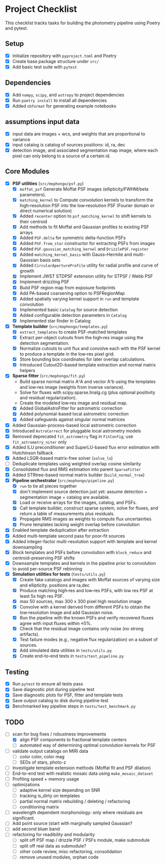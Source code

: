 # Project Checklist

This checklist tracks tasks for building the photometry pipeline using Poetry and pytest.

## Setup
- [x] Initialize repository with `pyproject.toml` and Poetry
- [x] Create base package structure under `src/`
- [x] Add basic test suite with `pytest`

## Dependencies
- [x] Add `numpy`, `scipy`, and `astropy` to project dependencies
- [x] Run `poetry install` to install all dependencies
- [x] Added `nbformat` for generating example notebooks

## assumptions input data
- [x] input data are images + wcs, and weights that are proportional to variance
- [x] input catalog is catalog of sources positions: id, ra, dec
- [x] detection image, and associated segmentation map image, where each pixel can only belong to a source of a certain id.

## Core Modules
- [x] **PSF utilities** (`src/mophongo/psf.py`)
  - [x] `moffat_psf` Generate Moffat PSF images (ellipticity/FWHM/beta parameters).
  - [x] `matching_kernel` to Compute convolution kernels to transform the high‑resolution PSF into the low‑resolution PSF (Fourier domain or direct numerical solution)
  - [x] Added `recenter` option to `psf_matching_kernel` to shift kernels to their centroid
  - [x] Add methods to fit Moffat and Gaussian profiles to existing PSF arrays
  - [x] Added `PSF.delta` for symmetric delta-function PSFs
  - [x] Added `PSF.from_star` constructor for extracting PSFs from images
  - [x] Added `PSF.gaussian_matching_kernel` and `DrizzlePSF.register`
  - [x] Added `matching_kernel_basis` with Gauss–Hermite and multi-Gaussian basis sets
  - [x] Added `CircularApertureProfile` utility for radial profile and curve of growth
  - [x] Implement JWST STDPSF extension utility for STPSF / Webb PSF
  - [x] Implement drizzling PSF
  - [x] Build PSF region map from exposure footprints
  - [x] Add PA-based coarsening option to PSFRegionMap
  - [x] Added spatially varying kernel support in `run` and template convolution
  - [x] Implemented basic `Catalog` for source detection
  - [x] Added configurable detection parameters in `Catalog`
  - [x] Implemented star finder in Catalog
- [x] **Template builder** (`src/mophongo/templates.py`)
  - [x] `extract_templates` to create PSF-matched templates
  - [x] Extract per-object cutouts from the high‑res image using the detection segmentation.
  - [x] Normalize cutouts to unit flux and convolve each with the PSF kernel to produce a template in the low‑res pixel grid.
  - [x] Store bounding box coordinates for later overlap calculations.
  - [x] Introduced Cutout2D-based template extraction and normal matrix helpers
- [x] **Sparse fitter** (`src/mophongo/fit.py`)
  - Build sparse normal matrix AᵀA and vector Aᵀb using the templates and low‑res image (weights from inverse variance).
  - Solve for fluxes with scipy.sparse.linalg.cg (plus optional positivity and residual regularization).
  - Create the modeled low‑res image and residual map.
  - [x] Added GlobalAstroFitter for astrometric correction
  - [x] Added polynomial-based local astrometric correction
  - [x] Added safeguards against singular normal matrices
- [x] Added Gaussian-process-based local astrometric correction
- [x] Introduced `AstroCorrect` for pluggable local astrometry models
 - [x] Removed deprecated `fit_astrometry` flag in `FitConfig`; use `fit_astrometry_niter` only
  - [x] Added ILU preconditioner and SuperLU-based flux error estimation with Hutchinson fallback
  - [x] Added LSQR-based matrix-free solver (`solve_lo`)
  - [ ] Deduplicate templates using weighted overlap cosine similarity
  - [x] Consolidated flux and RMS estimation into parent `SparseFitter`
  - [x] Added STRtree-based normal matrix builder (`build_normal_tree`)
- [x] **Pipeline orchestrator** (`src/mophongo/pipeline.py`)
  - [x] `run` to tie all pieces together
  - [x] don't implement source detection just yet: assume detection + segmentation image + catalog are available.
  - [x] Load or receive arrays for the images, catalog, and PSFs.
  - [x] Call template builder, construct sparse system, solve for fluxes, and return a table of measurements plus residuals.
  - [x] Propagate RMS images as weights to compute flux uncertainties
  - [x] Prune templates lacking weight overlap before convolution
- [x] Enabled template deduplication after extraction
- [x] Added multi-template second pass for poor-fit sources
- [x] Added integer-factor multi-resolution support with template and kernel downsampling
- [x] Block templates and PSFs before convolution with `block_reduce` and centroid-preserving PSF shifts
- [x] Downsample templates and kernels in the pipeline prior to convolution to avoid per-source PSF rebinning
- [x] **Simulation utilities for tests** (`tests/utils.py`)
  - [x] Create fake catalogs and images with Moffat sources of varying size and ellipticity. positions are ra,dec
  - [x] Produce matching high‑res and low‑res PSFs, with low res PSF at least 5x high res PSF.
  - [x] max 50 sources, max 300 x 300 pixel high resolution image
  - [x] Convolve with a kernel derived from different PSFs to obtain the low‑resolution image and add Gaussian noise.
  - [x] Run the pipeline with the known PSFs and verify recovered fluxes agree with input fluxes within ≈5%.
  - [x] Check that the residual image contains only noise (no strong artifacts).
  - [x] Test failure modes (e.g., negative flux regularization) on a subset of sources.
  - [x] Add simulated data utilities in `tests/utils.py`  
  - [x] Create end-to-end tests in `tests/test_pipeline.py`
    
## Testing
- [x] Run `pytest` to ensure all tests pass
- [x] Save diagnostic plot during pipeline test
- [x] Save diagnostic plots for PSF, fitter and template tests
- [x] Save output catalog to disk during pipeline test
- [x] Benchmarked key pipeline steps in `tests/test_benchmark.py`

## TODO
- [ ] scan for bug fixes / robustness improvements
  - [x] align PSF components to fractional template centers
  - [ ] automated way of determining optimal convolution kernels for PSF  
- [ ] validate output catalogs on MIRI data
  - [ ] color color, color mag
  - [ ] SEDs of stars, photo-z
- [ ] Investigate template extension methods (Moffat fit and PSF dilation)
- [ ] End-to-end test with realistic mosaic data using `make_mosaic_dataset`
- [ ] Profiling speed + memory usage
- [ ] optimizations
  - [ ] adaptive kernel size depending on SNR
  - [ ] tracking is_dirty on templates
  - [ ] partial normal matrix rebuilding / deleting / refactoring
  - [ ] conditioning matrix   
- [ ]  wavelength dependent morphonology: only where residuals are significant.
  - [ ] Add point source (start with marginally sampled Gaussian?  
  - [ ] add second bluer band
- [ ] refactoring for readibility and modularity
  - [ ] split off PSF map / drizzle PSF / PSFs module, make submodule
  - [ ] split off real data as submodule?
  - [ ] other code review, misc refactoring, consolidation
  - [ ] remove unused modules, orphan code
